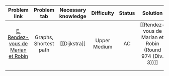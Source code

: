 |                                     Problem link                                      |      Problem tab      | Necessary knowledge |  Difficulty  | Status |                        Solution                         |
| :-----------------------------------------------------------------------------------: | :-------------------: | :-----------------: | :----------: | :----: | :-----------------------------------------------------: |
| [E. Rendez-vous de Marian et Robin](https://codeforces.com/problemset/problem/2014/E) | Graphs, Shortest path |    [[Dijkstra]]     | Upper Medium |   AC   | [[Rendez-vous de Marian et Robin (Round 974 (Div. 3))]] |
|                                                                                       |                       |                     |              |        |                                                         |
|                                                                                       |                       |                     |              |        |                                                         |

